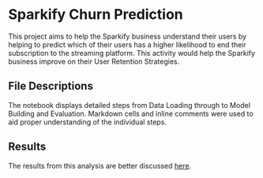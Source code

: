 # Sparkify Churn Prediction
This project aims to help the Sparkify business understand their users by helping to predict which of their users has a higher likelihood to end their subscription to the streaming platform. This activity would help the Sparkify business improve on their User Retention Strategies.

## File Descriptions
The notebook displays detailed steps from Data Loading through to Model Building and Evaluation. Markdown cells and inline comments were used to aid proper understanding of the individual steps.

## Results
The results from this analysis are better discussed [here](https://adaugogloriaokafor.medium.com/customer-churn-prediction-4a2be05235a).
